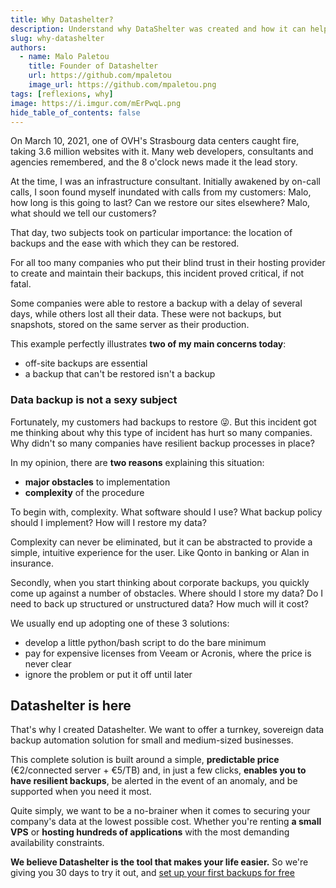 ```yaml
---
title: Why Datashelter?
description: Understand why DataShelter was created and how it can help you secure your data.
slug: why-datashelter
authors:
  - name: Malo Paletou
    title: Founder of Datashelter
    url: https://github.com/mpaletou
    image_url: https://github.com/mpaletou.png
tags: [reflexions, why]
image: https://i.imgur.com/mErPwqL.png
hide_table_of_contents: false
---
```


On March 10, 2021, one of OVH's Strasbourg data centers caught fire, taking 3.6 million websites with it. Many web developers, consultants and agencies remembered, and the 8 o'clock news made it the lead story.

At the time, I was an infrastructure consultant. Initially awakened by on-call calls, I soon found myself inundated with calls from my customers: Malo, how long is this going to last? Can we restore our sites elsewhere? Malo, what should we tell our customers?

That day, two subjects took on particular importance: the location of backups and the ease with which they can be restored.

For all too many companies who put their blind trust in their hosting provider to create and maintain their backups, this incident proved critical, if not fatal.

Some companies were able to restore a backup with a delay of several days, while others lost all their data. These were not backups, but snapshots, stored on the same server as their production. 

This example perfectly illustrates **two of my main concerns today**:
- off-site backups are essential
- a backup that can't be restored isn't a backup

### Data backup is not a sexy subject

Fortunately, my customers had backups to restore 😜. But this incident got me thinking about why this type of incident has hurt so many companies. Why didn't so many companies have resilient backup processes in place?

In my opinion, there are **two reasons** explaining this situation:
- **major obstacles** to implementation
- **complexity** of the procedure

To begin with, complexity. What software should I use? What backup policy should I implement? How will I restore my data?

Complexity can never be eliminated, but it can be abstracted to provide a simple, intuitive experience for the user. Like Qonto in banking or Alan in insurance.

Secondly, when you start thinking about corporate backups, you quickly come up against a number of obstacles. Where should I store my data? Do I need to back up structured or unstructured data? How much will it cost?

We usually end up adopting one of these 3 solutions:

- develop a little python/bash script to do the bare minimum
- pay for expensive licenses from Veeam or Acronis, where the price is never clear
- ignore the problem or put it off until later

## Datashelter is here

That's why I created Datashelter. We want to offer a turnkey, sovereign data backup automation solution for small and medium-sized businesses.

This complete solution is built around a simple, **predictable price** (€2/connected server + €5/TB) and, in just a few clicks, **enables you to have resilient backups**, be alerted in the event of an anomaly, and be supported when you need it most.

Quite simply, we want to be a no-brainer when it comes to securing your company's data at the lowest possible cost. Whether you're renting **a small VPS** or **hosting hundreds of applications** with the most demanding availability constraints. 

**We believe Datashelter is the tool that makes your life easier.** So we're giving you 30 days to try it out, and [set up your first backups for free](https://app.datashelter.tech/auth/register)
